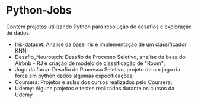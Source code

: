 # Python-Jobs
Contém projetos utilizando Python para resolução de desafios e exploração de dados.
- Iris-dataset: Analise da base Iris e implementação de um classificador KNN;
- Desafio_Neurotech: Desafio de Processo Seletivo, analise da base do Airbnb - RJ e criação de modelo de classificação de "Room";
- Jogo da forca: Desafio de Processo Seletivo, projeto de um jogo da forca em python dados algumas especificações;
- Coursera: Projetos e aulas dos cursos realizados pelo Coursera;
- Udemy: Alguns projetos e testes realizados durante os cursos da Udemy.
